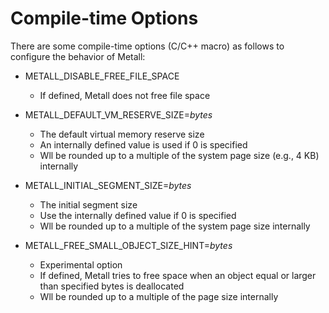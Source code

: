 # Compile-time Options

There are some compile-time options (C/C++ macro) as follows to configure the behavior of Metall:


- METALL_DISABLE_FREE_FILE_SPACE
    - If defined, Metall does not free file space


- METALL_DEFAULT_VM_RESERVE_SIZE=*bytes*
    - The default virtual memory reserve size
    - An internally defined value is used if 0 is specified
    - Wll be rounded up to a multiple of the system page size (e.g., 4 KB) internally 


- METALL_INITIAL_SEGMENT_SIZE=*bytes*
    - The initial segment size
    - Use the internally defined value if 0 is specified
    - Wll be rounded up to a multiple of the system page size internally


- METALL_FREE_SMALL_OBJECT_SIZE_HINT=*bytes*
    - Experimental option
    - If defined, Metall tries to free space when an object equal or larger than specified bytes is deallocated
    - Wll be rounded up to a multiple of the page size internally
  